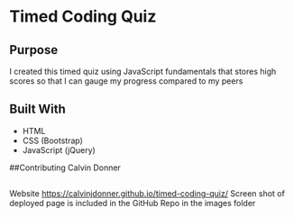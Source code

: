 # Timed Coding Quiz


## Purpose
I created this timed quiz using JavaScript fundamentals that stores high scores so that I can gauge my progress compared to my peers

## Built With
* HTML 
* CSS (Bootstrap)
* JavaScript (jQuery)

##Contributing
Calvin Donner

## 
Website
https://calvinjdonner.github.io/timed-coding-quiz/
Screen shot of deployed page is included in the GitHub Repo in the images folder

